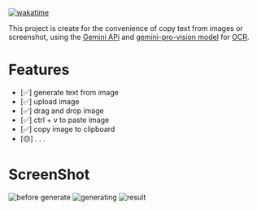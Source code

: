 [![wakatime](https://wakatime.com/badge/user/24440059-63c6-4941-8705-37b1b600436c/project/018e81f9-03c3-456b-bfa4-b0274ec41d23.svg)](https://wakatime.com/badge/user/24440059-63c6-4941-8705-37b1b600436c/project/018e81f9-03c3-456b-bfa4-b0274ec41d23)

This project is create for the convenience of copy text from images or screenshot, using the [Gemini APi](https://ai.google.dev/docs) and [gemini-pro-vision model](https://console.cloud.google.com/vertex-ai/publishers/google/model-garden/gemini-pro-vision?pli=1&project=gd-project-402014) for [OCR](https://www.ibm.com/blog/optical-character-recognition/).





# Features
- [✅] generate text from image
- [✅] upload image
- [✅] drag and drop image
- [✅] ctrl + v to paste image
- [✅] copy image to clipboard
- [🟡] . . .

# ScreenShot
![before generate](https://github.com/Homiez09/T-MAGE/assets/77825705/ee17430c-a75c-4a14-a7df-65dee534609c)
![generating](https://github.com/Homiez09/T-MAGE/assets/77825705/345e89ef-3ca5-4eec-9d43-9f0e0d492e85)
![result](https://github.com/Homiez09/T-MAGE/assets/77825705/dc0635df-1770-4c92-aa3c-477efe33c26d)

